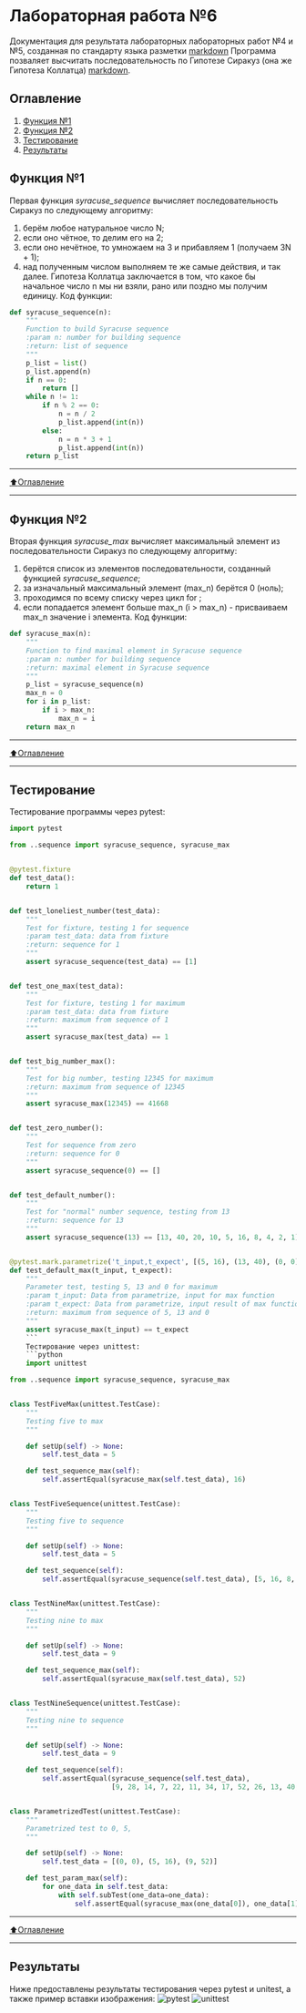 # Лабораторная работа №6
Документация для результата лабораторных лабораторных работ №4 и №5, созданная по стандарту языка разметки [markdown](https://ru.wikipedia.org/wiki/Markdown)
Программа позваляет высчитать последовательность по Гипотезе Сиракуз (она же Гипотеза Коллатца) [markdown](https://ru.wikipedia.org/wiki/Гипотеза_Коллатца).

## Оглавление

1. [Функция №1](#Функция-№1) 
2. [Функция №2](#Функция-№2) 
3. [Тестирование](#Тестирование) 
4. [Результаты](#Результаты) 

## Функция №1
Первая функция *syracuse_sequence* вычисляет последовательность Сиракуз по следующему алгоритму:
1) берём любое натуральное число N;
2) если оно чётное, то делим его на 2;
3) если оно нечётное, то умножаем на 3 и прибавляем 1 (получаем 3N + 1);
4) над полученным числом выполняем те же самые действия, и так далее.
Гипотеза Коллатца заключается в том, что какое бы начальное число n мы
ни взяли, рано или поздно мы получим единицу. 
Код функции:
```python
def syracuse_sequence(n):
    """
    Function to build Syracuse sequence
    :param n: number for building sequence
    :return: list of sequence
    """
    p_list = list()
    p_list.append(n)
    if n == 0:
        return []
    while n != 1:
        if n % 2 == 0:
            n = n / 2
            p_list.append(int(n))
        else:
            n = n * 3 + 1
            p_list.append(int(n))
    return p_list
```
____
[:arrow_up:Оглавление](#Оглавление)
____
## Функция №2
Вторая функция *syracuse_max* вычисляет максимальный элемент из последовательности Сиракуз по следующему алгоритму:
1) берётся список из элементов последовательности, созданный функцией *syracuse_sequence*;
2) за изначальный максимальный элемент (max_n) берётся 0 (ноль);
3) проходимся по всему списку через цикл for ;
4) если попадается элемент больше max_n (i > max_n) - присваиваем max_n значение i элемента.
Код функции:
```python
def syracuse_max(n):
    """
    Function to find maximal element in Syracuse sequence
    :param n: number for building sequence
    :return: maximal element in Syracuse sequence
    """
    p_list = syracuse_sequence(n)
    max_n = 0
    for i in p_list:
        if i > max_n:
            max_n = i
    return max_n
```
____
[:arrow_up:Оглавление](#Оглавление)
____
## Тестирование
Тестирование программы через pytest:
```python
import pytest

from ..sequence import syracuse_sequence, syracuse_max


@pytest.fixture
def test_data():
    return 1


def test_loneliest_number(test_data):
    """
    Test for fixture, testing 1 for sequence
    :param test_data: data from fixture
    :return: sequence for 1
    """
    assert syracuse_sequence(test_data) == [1]


def test_one_max(test_data):
    """
    Test for fixture, testing 1 for maximum
    :param test_data: data from fixture
    :return: maximum from sequence of 1
    """
    assert syracuse_max(test_data) == 1


def test_big_number_max():
    """
    Test for big number, testing 12345 for maximum
    :return: maximum from sequence of 12345
    """
    assert syracuse_max(12345) == 41668


def test_zero_number():
    """
    Test for sequence from zero
    :return: sequence for 0
    """
    assert syracuse_sequence(0) == []


def test_default_number():
    """
    Test for "normal" number sequence, testing from 13
    :return: sequence for 13
    """
    assert syracuse_sequence(13) == [13, 40, 20, 10, 5, 16, 8, 4, 2, 1]


@pytest.mark.parametrize('t_input,t_expect', [(5, 16), (13, 40), (0, 0)])
def test_default_max(t_input, t_expect):
    """
    Parameter test, testing 5, 13 and 0 for maximum
    :param t_input: Data from parametrize, input for max function
    :param t_expect: Data from parametrize, input result of max function
    :return: maximum from sequence of 5, 13 and 0
    """
    assert syracuse_max(t_input) == t_expect
    ```
    Тестирование через unittest:
    ```python
    import unittest

from ..sequence import syracuse_sequence, syracuse_max


class TestFiveMax(unittest.TestCase):
    """
    Testing five to max
    """

    def setUp(self) -> None:
        self.test_data = 5

    def test_sequence_max(self):
        self.assertEqual(syracuse_max(self.test_data), 16)


class TestFiveSequence(unittest.TestCase):
    """
    Testing five to sequence
    """

    def setUp(self) -> None:
        self.test_data = 5

    def test_sequence(self):
        self.assertEqual(syracuse_sequence(self.test_data), [5, 16, 8, 4, 2, 1])


class TestNineMax(unittest.TestCase):
    """
    Testing nine to max
    """

    def setUp(self) -> None:
        self.test_data = 9

    def test_sequence_max(self):
        self.assertEqual(syracuse_max(self.test_data), 52)


class TestNineSequence(unittest.TestCase):
    """
    Testing nine to sequence
    """

    def setUp(self) -> None:
        self.test_data = 9

    def test_sequence(self):
        self.assertEqual(syracuse_sequence(self.test_data),
                         [9, 28, 14, 7, 22, 11, 34, 17, 52, 26, 13, 40, 20, 10, 5, 16, 8, 4, 2, 1])


class ParametrizedTest(unittest.TestCase):
    """
    Parametrized test to 0, 5,
    """

    def setUp(self) -> None:
        self.test_data = [(0, 0), (5, 16), (9, 52)]

    def test_param_max(self):
        for one_data in self.test_data:
            with self.subTest(one_data=one_data):
                self.assertEqual(syracuse_max(one_data[0]), one_data[1])
```
____
[:arrow_up:Оглавление](#Оглавление)
____
## Результаты
Ниже предоставлены результаты тестирования через pytest и unitest, а также пример вставки изображения:
![pytest](https://ibb.co/D1zYybd "100%")
![unittest](https://ibb.co/7QR2gqj "100%")

